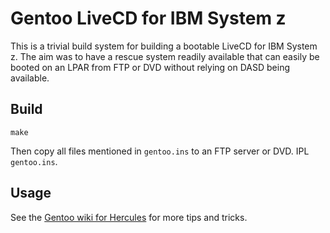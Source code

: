 # Gentoo LiveCD for IBM System z

This is a trivial build system for building a bootable LiveCD for IBM System z.
The aim was to have a rescue system readily available that can easily be booted
on an LPAR from FTP or DVD without relying on DASD being available.

## Build

```
make
```

Then copy all files mentioned in `gentoo.ins` to an FTP server or DVD.
IPL `gentoo.ins`.

## Usage

See the [Gentoo wiki for Hercules](https://wiki.gentoo.org/wiki/S390/Hercules)
for more tips and tricks.

